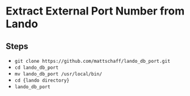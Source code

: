 # Extract External Port Number from Lando

## Steps
- `git clone https://github.com/mattschaff/lando_db_port.git`
- `cd lando_db_port`
- `mv lando_db_port /usr/local/bin/`
- `cd {lando directory}`
- `lando_db_port`
